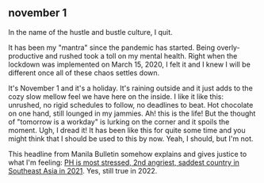 ## november 1

In the name of the hustle and bustle culture, I quit.

It has been my "mantra" since the pandemic has started. Being overly-productive and rushed took a toll on my mental health. Right when the lockdown was implemented on March 15, 2020, I felt it and I knew I will be different once all of these chaos settles down.

It's November 1 and it's a holiday. It's raining outside and it just adds to the cozy slow mellow feel we have here on the inside. I like it like this: unrushed, no rigid schedules to follow, no deadlines to beat. Hot chocolate on one hand, still lounged in my jammies. Ah! this is the life! But the thought of "tomorrow is a workday" is lurking on the corner and it spoils the moment. Ugh, I dread it! It has been like this for quite some time and you might think that I should be used to this by now. Yeah, I should, but I'm not.

This headline from Manila Bulletin somehow explains and gives justice to what I'm feeling: [PH is most stressed, 2nd angriest, saddest country in Southeast Asia in 2021](https://mb.com.ph/2022/07/22/ph-is-most-stressed-2nd-angriest-saddest-country-in-southeast-asia-in-2021/). Yes, still true in 2022.


